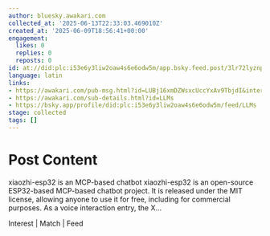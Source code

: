 ```yaml
---
author: bluesky.awakari.com
collected_at: '2025-06-13T22:33:03.469010Z'
created_at: '2025-06-09T18:56:41+00:00'
engagement:
  likes: 0
  replies: 0
  reposts: 0
id: at://did:plc:i53e6y3liw2oaw4s6e6odw5m/app.bsky.feed.post/3lr72lyznpu2l
language: latin
links:
- https://awakari.com/pub-msg.html?id=LUBj16xmDZWsxcUccYxAv9TbjdI&interestId=LLMs
- https://awakari.com/sub-details.html?id=LLMs
- https://bsky.app/profile/did:plc:i53e6y3liw2oaw4s6e6odw5m/feed/LLMs
stage: collected
tags: []
---
```


# Post Content

xiaozhi-esp32 is an MCP-based chatbot xiaozhi-esp32 is an open-source ESP32-based MCP-based chatbot project. It is released under the MIT license, allowing anyone to use it for free, including for commercial purposes. As a voice interaction entry, the X...

Interest | Match | Feed